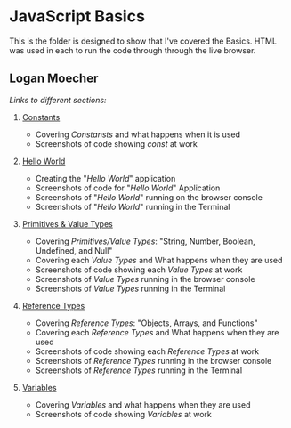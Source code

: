 # JavaScript Basics
This is the folder is designed to show that I've covered the Basics.
HTML was used in each to run the code through through the live browser.

## Logan Moecher

*Links to different sections:*

1. [Constants](constants/README.md "Constants README.md file")
    - Covering *Constansts* and what happens when it is used
    - Screenshots of code showing *const* at work

2. [Hello World](hello_world/README.md "Hello World README.md file")
    - Creating the "*Hello World*" application
    - Screenshots of code for "*Hello World*" Application
    - Screenshots of "*Hello World*" running on the browser console
    - Screenshots of "*Hello World*" running in the Terminal
 
3. [Primitives & Value Types](primitives_value_types/README.md "Primitives & Value Types file")
    - Covering *Primitives/Value Types*: "String, Number, Boolean, Undefined, and Null"
    - Covering each *Value Types* and What happens when they are used
    - Screenshots of code showing each *Value Types* at work
    - Screenshots of *Value Types* running in the browser console
    - Screenshots of *Value Types* running in the Terminal

4. [Reference Types](reference_types/README.md "Reference Types file")
    - Covering *Reference Types*: "Objects, Arrays, and Functions"
    - Covering each *Reference Types* and What happens when they are used 
    - Screenshots of code showing each *Reference Types* at work
    - Screenshots of *Reference Types* running in the browser console
    - Screenshots of *Reference Types* running in the Terminal

5. [Variables](variables/README.md "Variables README.md file")
    - Covering *Variables* and what happens when they are used
    - Screenshots of code showing *Variables* at work
